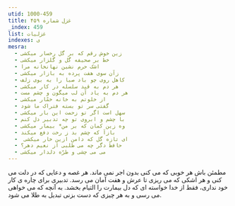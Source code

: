 ```yaml
---
utid: 1000-459
title: غزل شماره ۴۵۹
_index: 459
list: غزلیات
indexes: ی
mesra:
  - زین خوش رقم که بر گل رخسار میکشی
  - خط بر صحیفه گل و گلزار میکشی
  - اشک حرم نشین نهانخانه مرا
  - زآن سوی هفت پرده به بازار میکشی
  - کاهل روی چو باد صبا را به بوی زلف
  - هر دم به قید سلسله در کار میکشی
  - هر دم به یاد آن لب میگون و چشم مست
  - از خلوتم به خانه خمّار میکشی
  - گفتی سر تو بسته فتراک ما شود
  - سهل است اگر تو زحمت این بار میکشی
  - با چشم و ابروی تو چه تدبیر دل کنم
  - وه زین کمان که بر من* بیمار میکشی
  - بازآ که چشم بد ز رخت دفع میکند
  - ‌ ای تازه گل که دامن ازین خار میکشی
  - حافظ دگر چه می طلبی از نعیم دهر؟
  - می می چشی و طرّه دلدار میکشی
---
```

مطمئن باش هر خوبی که می کنی بدون اجر نمی ماند. هر غصه و دعایی که در دلت می کنی و هر اشکی که می ریزی تا عرش و هفت آمان می رسد. تدبیری برای چاره ی کار خود نداری، فقط از خدا خواسته ای که دل بیمارت را التیام بخشد. به آنچه که می خواهی می رسی و به هر چیزی که دست بزنی تبدیل به طلا می شود.
